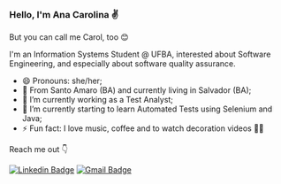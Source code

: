 ### Hello, I'm Ana Carolina ✌️

But you can call me Carol, too 😊

I'm an Information Systems Student @ UFBA, interested about Software Engineering, and especially about software quality assurance.

- 😄 Pronouns: she/her;
- 📍 From Santo Amaro (BA) and currently living in Salvador (BA);
- 🔭 I’m currently working as a Test Analyst;
- 🌱 I’m currently starting to learn Automated Tests using Selenium and Java;
- ⚡ Fun fact: I love music, coffee and to watch decoration videos 🤷‍♀️


Reach me out 👇

[![Linkedin Badge](https://img.shields.io/badge/-LinkedIn-0a66c2?style=flat-square&logo=Linkedin&logoColor=white&link=https://www.linkedin.com/in/anacarolinacerqueira)](https://www.linkedin.com/in/anacarolinacerqueira/) 
[![Gmail Badge](https://img.shields.io/badge/Email-ff3c00?style=flat-square&logo=Gmail&logoColor=white&link=mailto:cf.anacarolina@gmail.com)](mailto:cf.anacarolina@gmail.com)
